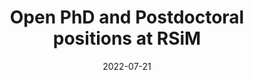 ---
date: 2022-07-21
title: "Open PhD and Postdoctoral positions at RSiM"
abstract:

text: |
    We are looking for Phd candidates and Postdoctoral researchers to join our team. For details, visit this <a href="https://rsim.berlin/open-positions" target="_blank">link</a>.

main_page_image: hiring.jpg
image_copyright:
---